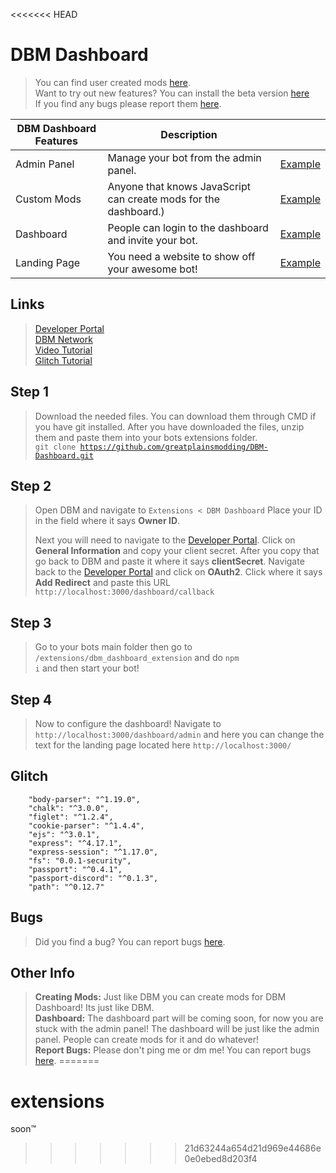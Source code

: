 <<<<<<< HEAD
# DBM Dashboard

> You can find user created mods [here](https://github.com/greatplainsmodding/DBM-Dashboard-Mods).<br>
> Want to try out new features? You can install the beta version [here](https://github.com/greatplainsmodding/DBM-Dashboard)<br>
> If you find any bugs please report them [here](https://github.com/greatplainsmodding/DBM-Dashboard/issues).

| DBM Dashboard Features                                                | Description                         |                                                      |                                    
| -------------------------------------------------------------- | ----------------------------------- | ---------------------------------------------------- |
| Admin Panel                                   | Manage your bot from the admin panel.| [Example](https://sharex.greatplainsmodding.com/x0X8) 
| Custom Mods             | Anyone that knows JavaScript can create mods for the dashboard.)| [Example]() 
| Dashboard | People can login to the dashboard and invite your bot.| [Example](https://sharex.greatplainsmodding.com/XyUo)
| Landing Page   | You need a website to show off your awesome bot!| [Example](https://sharex.greatplainsmodding.com/llvs) 

## Links
> [Developer Portal](https://discordapp.com/developers)<br>
> [DBM Network](https://discord.gg/3QxkZPK)<br>
> [Video Tutorial](https://youtu.be/X1hDV2t_Qoo)<br>
> [Glitch Tutorial](https://youtu.be/Ey5R1IdV9FA)

## Step 1
> Download the needed files. You can download them through CMD if you have git installed. After you have downloaded the files, unzip them and paste them into your bots extensions folder. <br> <code>git clone https://github.com/greatplainsmodding/DBM-Dashboard.git</code>

## Step 2 
> Open DBM and navigate to <code>Extensions < DBM Dashboard</code> Place your ID in the field where it says <b>Owner ID</b>.
>
> Next you will need to navigate to the [Developer Portal](https://discordapp.com/developers). Click on <b>General Information</b> and copy your client secret. After you copy that go back to DBM and paste it where it says <b>clientSecret</b>. Navigate back to the [Developer Portal](https://discordapp.com/developers) and click on <b>OAuth2</b>. Click where it says <b>Add Redirect</b> and paste this URL <code>http://localhost:3000/dashboard/callback</code>

## Step 3
> Go to your bots main folder then go to <code>/extensions/dbm_dashboard_extension</code> and do <code>npm i</code> and then start your bot!

## Step 4
> Now to configure the dashboard! Navigate to <code>http://localhost:3000/dashboard/admin</code> and here you can change the text for the landing page located here <code>http://localhost:3000/</code>

## Glitch
```
    "body-parser": "^1.19.0",
    "chalk": "^3.0.0",
    "figlet": "^1.2.4",
    "cookie-parser": "^1.4.4",
    "ejs": "^3.0.1",
    "express": "^4.17.1",
    "express-session": "^1.17.0",
    "fs": "0.0.1-security",
    "passport": "^0.4.1",
    "passport-discord": "^0.1.3",
    "path": "^0.12.7"
```

## Bugs
> Did you find a bug? You can report bugs [here](https://github.com/greatplainsmodding/DBM-Dashboard/issues).

## Other Info
> <b>Creating Mods:</b> Just like DBM you can create mods for DBM Dashboard! Its just like DBM.<br>
> <b>Dashboard:</b> The dashboard part will be coming soon, for now you are stuck with the admin panel! The dashboard will be just like the admin panel. People can create mods for it and do whatever!<br>
> <b>Report Bugs:</b> Please don't ping me or dm me! You can report bugs [here](https://github.com/greatplainsmodding/DBM-Dashboard/issues).
=======
# extensions

soon™️
>>>>>>> 21d63244a654d21d969e44686e0e0ebed8d203f4
